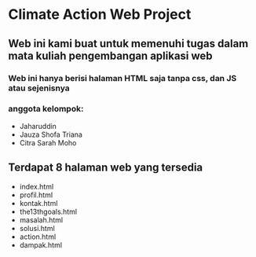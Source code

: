 # Climate Action Web Project

## Web ini kami buat untuk memenuhi tugas dalam mata kuliah pengembangan aplikasi web

### Web ini hanya berisi halaman HTML saja tanpa css, dan JS atau sejenisnya

### anggota kelompok:
  - Jaharuddin
  - Jauza Shofa Triana
  - Citra Sarah Moho

## Terdapat 8 halaman web yang tersedia

  - index.html
  - profil.html
  - kontak.html
  - the13thgoals.html
  - masalah.html
  - solusi.html
  - action.html
  - dampak.html
